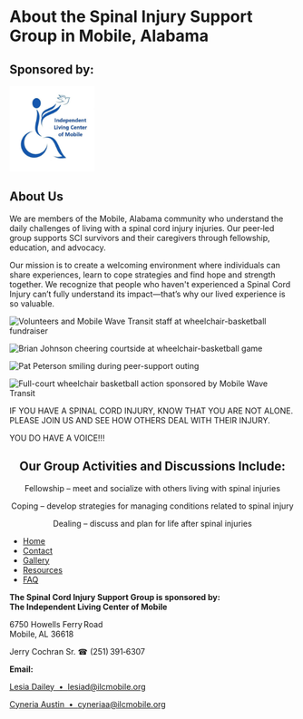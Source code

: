 <div class="container">

# About the Spinal Injury Support Group in Mobile, Alabama

## Sponsored by:

<div class="logo">

<img src="logo.jpg" width="150" height="150"
alt="Independent Living Center of Mobile logo with wheelchair user releasing a dove" />

</div>

<div class="card-box">

## About Us

We are members of the Mobile, Alabama community who understand the daily
challenges of living with a spinal cord injury injuries. Our peer‑led
group supports SCI survivors and their caregivers through fellowship,
education, and advocacy.

Our mission is to create a welcoming environment where individuals can
share experiences, learn to cope strategies and find hope and strength
together. We recognize that people who haven't experienced a Spinal Cord
Injury can’t fully understand its impact—that’s why our lived experience
is so valuable.

</div>

<div class="image-gallery">

<div class="image-frame">

<img src="img/320/5.webp"
srcset="img/320/5.webp 320w, img/640/5.webp 640w"
sizes="(max-width:600px) 100vw, 400px" loading="lazy" width="400"
height="300"
alt="Volunteers and Mobile Wave Transit staff at wheelchair-basketball fundraiser" />

</div>

<div class="image-frame">

<img src="img/320/1.webp"
srcset="img/320/1.webp 320w, img/640/1.webp 640w"
sizes="(max-width:600px) 100vw, 224px" loading="lazy" width="224"
height="299"
alt="Brian Johnson cheering courtside at wheelchair-basketball game" />

</div>

<div class="image-frame">

<img src="img/320/4.webp"
srcset="img/320/4.webp 320w, img/640/4.webp 640w"
sizes="(max-width:600px) 100vw, 240px" loading="lazy" width="240"
height="320" alt="Pat Peterson smiling during peer-support outing" />

</div>

<div class="image-frame">

<img src="img/320/2.webp"
srcset="img/320/2.webp 320w, img/640/2.webp 640w"
sizes="(max-width:600px) 100vw, 400px" loading="lazy" width="400"
height="322"
alt="Full-court wheelchair basketball action sponsored by Mobile Wave Transit" />

</div>

</div>

<div class="banner-strip">

IF YOU HAVE A SPINAL CORD INJURY, KNOW THAT YOU ARE NOT ALONE. PLEASE
JOIN US AND SEE HOW OTHERS DEAL WITH THEIR INJURY.

YOU DO HAVE A VOICE!!!

</div>

<div class="card-box" style="text-align: center;">

## Our Group Activities and Discussions Include:

Fellowship – meet and socialize with others living with spinal injuries

Coping – develop strategies for managing conditions related to spinal
injury

Dealing – discuss and plan for life after spinal injuries

</div>

- [Home](index.html)
- [Contact](contact.html)
- [Gallery](gallery.html)
- [Resources](resources.html)
- [FAQ](faq.html)

</div>

**The Spinal Cord Injury Support Group is sponsored by:  
The Independent Living Center of Mobile**

6750 Howells Ferry Road  
Mobile, AL 36618

Jerry Cochran Sr. ☎ (251) 391‑6307

**Email:**

[Lesia Dailey  •  lesiad@ilcmobile.org](mailto:lesiad@ilcmobile.org)

[Cyneria Austin  • 
cyneriaa@ilcmobile.org](mailto:cyneriaa@ilcmobile.org)
